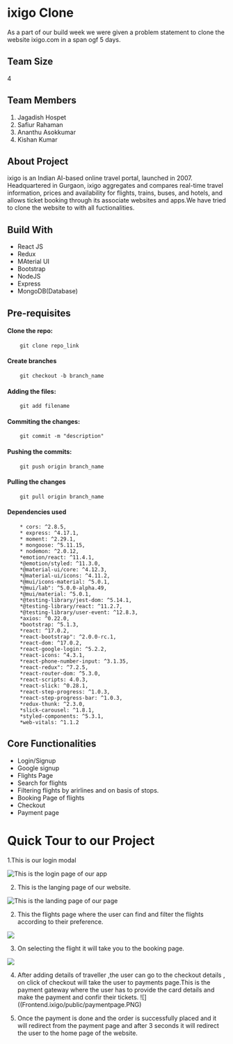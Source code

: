 # ixigo Clone
As a part of our build week we were given a problem statement to clone the website ixigo.com in a span ogf 5 days.

## Team Size
4

## Team Members
1. Jagadish Hospet
2. Safiur Rahaman
3. Ananthu Asokkumar
4. Kishan Kumar

## About Project
ixigo is an Indian AI-based online travel portal, launched in 2007. Headquartered in Gurgaon, ixigo aggregates and compares real-time travel information, prices and availability for flights, trains, buses, and hotels, and allows ticket booking through its associate websites and apps.We have tried to clone the website to with all fuctionalities.

## Build With
* React JS
* Redux
* MAterial UI
* Bootstrap
* NodeJS
* Express
* MongoDB(Database)

## Pre-requisites
#### Clone the repo:
        git clone repo_link
#### Create branches 
        git checkout -b branch_name
#### Adding the files:
        git add filename
#### Commiting the changes:
        git commit -m "description"
#### Pushing the commits: 
        git push origin branch_name
#### Pulling the changes 
        git pull origin branch_name
#### Dependencies used
        * cors: ^2.8.5,
        * express: ^4.17.1,
        * moment: ^2.29.1,
        * mongoose: ^5.11.15,
        * nodemon: ^2.0.12,
        *emotion/react: ^11.4.1,
        *@emotion/styled: ^11.3.0,
        *@material-ui/core: ^4.12.3,
        *@material-ui/icons: ^4.11.2,
        *@mui/icons-material: ^5.0.1,
        *@mui/lab": ^5.0.0-alpha.49,
        *@mui/material: ^5.0.1,
        *@testing-library/jest-dom: ^5.14.1,
        *@testing-library/react: ^11.2.7,
        *@testing-library/user-event: ^12.8.3,
        *axios: ^0.22.0,
        *bootstrap: ^5.1.3,
        *react: ^17.0.2,
        *react-bootstrap": ^2.0.0-rc.1,
        *react-dom: ^17.0.2,
        *react-google-login: ^5.2.2,
        *react-icons: ^4.3.1,
        *react-phone-number-input: ^3.1.35,
        *react-redux": ^7.2.5,
        *react-router-dom: ^5.3.0,
        *react-scripts: 4.0.3,
        *react-slick: ^0.28.1,
        *react-step-progress: ^1.0.3,
        *react-step-progress-bar: ^1.0.3,
        *redux-thunk: ^2.3.0,
        *slick-carousel: ^1.8.1,
        *styled-components: ^5.3.1,
        *web-vitals: ^1.1.2
        
  
## Core Functionalities
* Login/Signup
* Google signup
* Flights Page
* Search for flights
* Filtering flights by arirlines and on basis of stops.
* Booking Page of flights
* Checkout
* Payment page


# Quick Tour to our Project
1.This is our login modal

![This is the login page of our app](Frontend.ixigo/public/login.PNG)

2. This is the langing page of our website.

![This is the landing page of our page](Frontend.ixigo/public/landingpage.PNG)

2. This the flights page where the user can find and filter the flights according to their preference.

![](Frontend.ixigo/public/flightspage.PNG)

3. On selecting the flight it will take you to the booking page.

![](Frontend.ixigo/public/bookingpage.PNG)

4. After adding details of traveller ,the user can go to the checkout details , on click of checkout will take 
the user to payments page.This is the payment gateway where the user has to provide the card details and make the payment and confir their tickets.
![]((Frontend.ixigo/public/paymentpage.PNG)


5. Once the payment is done and the order is successfully placed and it will redirect from the payment page and after 3 seconds it will redirect the user to the home page of the website.

